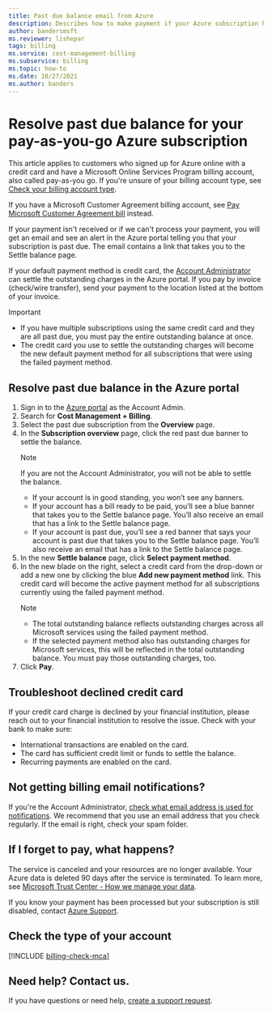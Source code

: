 ```yaml
---
title: Past due balance email from Azure
description: Describes how to make payment if your Azure subscription has a past due balance.
author: bandersmsft
ms.reviewer: lishepar
tags: billing
ms.service: cost-management-billing
ms.subservice: billing
ms.topic: how-to
ms.date: 10/27/2021
ms.author: banders
---
```


# Resolve past due balance for your pay-as-you-go Azure subscription

This article applies to customers who signed up for Azure online with a credit card and have a Microsoft Online Services Program billing account, also called pay-as-you go. If you're unsure of your billing account type, see [Check your billing account type](#check-the-type-of-your-account). 

If you have a Microsoft Customer Agreement billing account, see [Pay Microsoft Customer Agreement bill](../understand/pay-bill.md) instead.

If your payment isn't received or if we can't process your payment, you will get an email and see an alert in the Azure portal telling you that your subscription is past due. The email contains a link that takes you to the Settle balance page.

If your default payment method is credit card, the [Account Administrator](add-change-subscription-administrator.md#whoisaa) can settle the outstanding charges in the Azure portal. If you pay by invoice (check/wire transfer), send your payment to the location listed at the bottom of your invoice.

> [!IMPORTANT]
> * If you have multiple subscriptions using the same credit card and they are all past due, you must pay the entire outstanding balance at once.
> * The credit card you use to settle the outstanding charges will become the new default payment method for all subscriptions that were using the failed payment method.

## Resolve past due balance in the Azure portal

1. Sign in to the [Azure portal](https://portal.azure.com) as the Account Admin.
1. Search for **Cost Management + Billing**.
1. Select the past due subscription from the **Overview** page.
1. In the **Subscription overview** page, click the red past due banner to settle the balance.
    > [!NOTE]
    > If you are not the Account Administrator, you will not be able to settle the balance.
    - If your account is in good standing, you won’t see any banners.
    - If your account has a bill ready to be paid, you’ll see a blue banner that takes you to the Settle balance page. You’ll also receive an email that has a link to the Settle balance page.
    - If your account is past due, you’ll see a red banner that says your account is past due that takes you to the Settle balance page. You’ll also receive an email that has a link to the Settle balance page.
1. In the new **Settle balance** page, click **Select payment method**.
1. In the new blade on the right, select a credit card from the drop-down or add a new one by clicking the blue **Add new payment method** link. This credit card will become the active payment method for all subscriptions currently using the failed payment method.
     > [!NOTE]
     > * The total outstanding balance reflects outstanding charges across all Microsoft services using the failed payment method.
     > * If the selected payment method also has outstanding charges for Microsoft services, this will be reflected in the total outstanding balance. You must pay those outstanding charges, too.
1. Click **Pay**.

## Troubleshoot declined credit card

If your credit card charge is declined by your financial institution, please reach out to your financial institution to resolve the issue. Check with your bank to make sure:
- International transactions are enabled on the card.
- The card has sufficient credit limit or funds to settle the balance.
- Recurring payments are enabled on the card.

## Not getting billing email notifications?

If you're the Account Administrator, [check what email address is used for notifications](change-azure-account-profile.md). We recommend that you use an email address that you check regularly. If the email is right, check your spam folder.

## If I forget to pay, what happens?

The service is canceled and your resources are no longer available. Your Azure data is deleted 90 days after the service is terminated. To learn more, see [Microsoft Trust Center - How we manage your data](https://go.microsoft.com/fwLink/p/?LinkID=822930&clcid=0x409).

If you know your payment has been processed but your subscription is still disabled, contact [Azure Support](https://portal.azure.com/#blade/Microsoft_Azure_Support/HelpAndSupportBlade).

## Check the type of your account
[!INCLUDE [billing-check-mca](../../../includes/billing-check-account-type.md)]

## Need help? Contact us.

If you have questions or need help,  [create a support request](https://go.microsoft.com/fwlink/?linkid=2083458).
